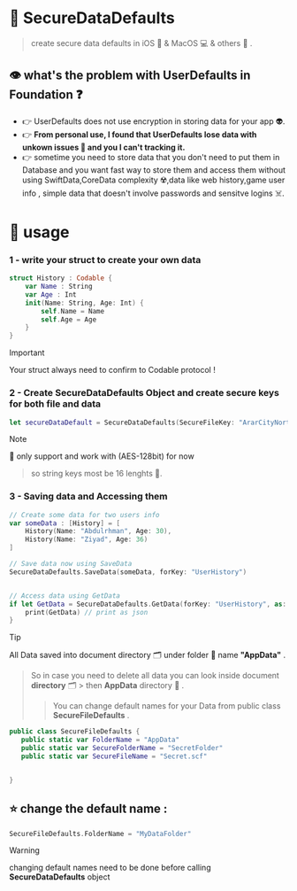 # 🔐 SecureDataDefaults
> create secure data defaults in iOS 📱 & MacOS 💻 & others 💎 .


## 👁️ what's the problem with UserDefaults in Foundation ❓
- 👉 UserDefaults does not use encryption in storing data for your app 👽.
- 👉 **From personal use, I found that UserDefaults lose data with unkown issues 🤔 and you I can't tracking it.**
- 👉 sometime you need to store data that you don't need to put them in Database and you want fast way to store them and access them without using SwiftData,CoreData complexity ☢️,data like web history,game user info , simple data that doesn't involve passwords and sensitve logins ☠️.




# 🎯 usage 
### 1 - write your struct to create your own data 
```swift
struct History : Codable {
    var Name : String
    var Age : Int
    init(Name: String, Age: Int) {
        self.Name = Name
        self.Age = Age
    }
}
```
> [!IMPORTANT]
> Your struct always need to confirm to Codable protocol !


### 2 - Create SecureDataDefaults Object and create secure keys for both file and data
```swift
let secureDataDefault = SecureDataDefaults(SecureFileKey: "ArarCityNorthBor", DataKey: "_DataDefaultArar")
```
> [!NOTE]
> 🔑 only support and work with (AES-128bit) for now 
>  > so string keys most be 16 lenghts 🔐.



### 3 - Saving data and Accessing them
```swift
// Create some data for two users info 
var someData : [History] = [
    History(Name: "Abdulrhman", Age: 30),
    History(Name: "Ziyad", Age: 36)
]

// Save data now using SaveData
SecureDataDefaults.SaveData(someData, forKey: "UserHistory")


// Access data using GetData
if let GetData = SecureDataDefaults.GetData(forKey: "UserHistory", as: [History].self) {
    print(GetData) // print as json 
}
```

> [!TIP]
> All Data saved into document directory 🗂️ under folder 📂 name **"AppData"** .
> > So in case you need to delete all data you can look inside document **directory** 🗂️ > then **AppData** directory 📂 .
> > > You can change default names for your Data from public class **SecureFileDefaults** .
 ```swift
public class SecureFileDefaults {
    public static var FolderName = "AppData"
    public static var SecureFolderName = "SecretFolder"
    public static var SecureFileName = "Secret.scf" 


}
```
## ⭐ change the default name :
```swift
SecureFileDefaults.FolderName = "MyDataFolder" 
```
> [!WARNING]
> changing default names need to be done before calling **SecureDataDefaults** object 

